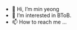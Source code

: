 - 👋 Hi, I’m min yeong
- 👀 I’m interested in BToB.
- 📫 How to reach me ...

<!---
200504minyoung/200504minyoung is a ✨ special ✨ repository because its `README.md` (this file) appears on your GitHub profile.
You can click the Preview link to take a look at your changes.
--->
